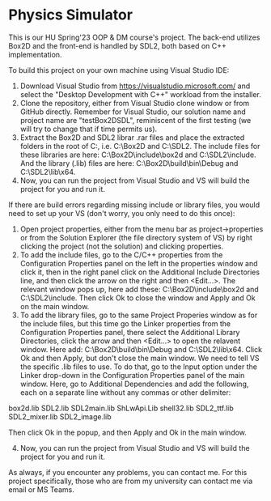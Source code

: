 # Physics Simulator
This is our HU Spring'23 OOP & DM course's project. The back-end utilizes Box2D and the front-end is handled by SDL2, both based on C++ implementation.

To build this project on your own machine using Visual Studio IDE:
1. Download Visual Studio from https://visualstudio.microsoft.com/ and select the "Desktop Development with C++" workload from the installer.
2. Clone the repository, either from Visual Studio clone window or from GitHub directly. Remember for Visual Studio, our solution name and project name are "testBox2DSDL", reminiscent of the first testing (we will try to change that if time permits us).
3. Extract the Box2D and SDL2 librar .rar files and place the extracted folders in the root of C:\, i.e. C:\Box2D and C:\SDL2. The include files for these libraries are here: C:\Box2D\include\box2d and C:\SDL2\include. And the library (.lib) files are here: C:\Box2D\build\bin\Debug and C:\SDL2\lib\x64.
4. Now, you can run the project from Visual Studio and VS will build the project for you and run it.

If there are build errors regarding missing include or library files, you would need to set up your VS (don't worry, you only need to do this once):
1. Open project properties, either from the menu bar as project->properties or from the Solution Explorer (the file directory system of VS) by right clicking the project (not the solution) and clicking properties.
2. To add the include files, go to the C/C++ properties from the Configuration Properties panel on the left in the properties window and click it, then in the right panel click on the Additional Include Directories line, and then click the arrow on the right and then <Edit...>. The relevant window pops up, here add these: C:\Box2D\include\box2d and C:\SDL2\include. Then click Ok to close the window and Apply and Ok on the main window.
3. To add the library files, go to the same Project Properies window as for the include files, but this time go the Linker properties from the Configuration Properties panel, there select the Additional Library Directories, click the arrow and then <Edit...> to open the relavent window. Here add: C:\Box2D\build\bin\Debug and C:\SDL2\lib\x64. Click Ok and then Apply, but don't close the main window. We need to tell VS the specific .lib files to use. To do that, go to the Input option under the Linker drop-down in the Configuration Properties panel of the main window. Here, go to Additional Dependencies and add the following, each on a separate line without any commas or other delimiter:

box2d.lib
SDL2.lib
SDL2main.lib
ShLwApi.Lib
shell32.lib
SDL2_ttf.lib
SDL2_mixer.lib
SDL2_image.lib

Then click Ok in the popup, and then Apply and Ok in the main window.

4. Now, you can run the project from Visual Studio and VS will build the project for you and run it.


As always, if you encounter any problems, you can contact me. For this project specifically, those who are from my university can contact me via email or MS Teams.

